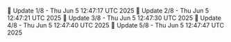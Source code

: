 📌 Update 1/8 - Thu Jun  5 12:47:17 UTC 2025
📌 Update 2/8 - Thu Jun  5 12:47:21 UTC 2025
📌 Update 3/8 - Thu Jun  5 12:47:30 UTC 2025
📌 Update 4/8 - Thu Jun  5 12:47:40 UTC 2025
📌 Update 5/8 - Thu Jun  5 12:47:47 UTC 2025
